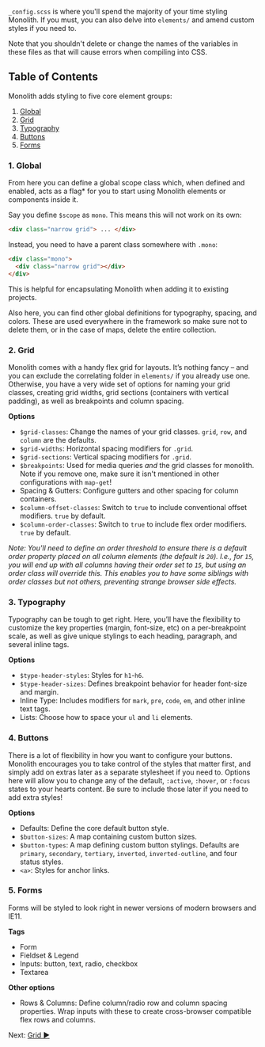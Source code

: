 `_config.scss` is where you'll spend the majority of your time styling Monolith. If you must, you can also delve into `elements/` and amend custom styles if you need to.

Note that you shouldn't delete or change the names of the variables in these files as that will cause errors when compiling into CSS.

## Table of Contents

Monolith adds styling to five core element groups:

1.  [Global](#1-global)
2.  [Grid](#2-grid)
3.  [Typography](#3-typography)
4.  [Buttons](#4-buttons)
5.  [Forms](#5-forms)

### 1. Global

From here you can define a global scope class which, when defined and enabled, acts as a flag\* for you to start using Monolith elements or components inside it.

Say you define `$scope` as `mono`. This means this will not work on its own:

```html
<div class="narrow grid"> ... </div>
```

Instead, you need to have a parent class somewhere with `.mono`:

```html
<div class="mono">
  <div class="narrow grid"></div>
</div>
```

This is helpful for encapsulating Monolith when adding it to existing projects.

Also here, you can find other global definitions for typography, spacing, and colors. These are used everywhere in the framework so make sure not to delete them, or in the case of maps, delete the entire collection.

### 2. Grid

Monolith comes with a handy flex grid for layouts. It’s nothing fancy – and you can exclude the correlating folder in `elements/` if you already use one. Otherwise, you have a very wide set of options for naming your grid classes, creating grid widths, grid sections (containers with vertical padding), as well as breakpoints and column spacing.

**Options**

* `$grid-classes`: Change the names of your grid classes. `grid`, `row`, and `column` are the defaults.
* `$grid-widths`: Horizontal spacing modifiers for `.grid`.
* `$grid-sections`: Vertical spacing modifiers for `.grid`.
* `$breakpoints`: Used for media queries _and_ the grid classes for monolith. Note if you remove one, make sure it isn't mentioned in other configurations with `map-get`!
* Spacing & Gutters: Configure gutters and other spacing for column containers.
* `$column-offset-classes`: Switch to `true` to include conventional offset modifiers. `true` by default.
* `$column-order-classes`: Switch to `true` to include flex order modifiers. `true` by default.

_Note: You'll need to define an order threshold to ensure there is a default order property placed on all column elements (the default is `20`). I.e., for `15`, you will end up with all columns having their order set to `15`, but using an order class will override this. This enables you to have some siblings with order classes but not others, preventing strange browser side effects._

### 3. Typography

Typography can be tough to get right. Here, you’ll have the flexibility to customize the key properties (margin, font-size, etc) on a per-breakpoint scale, as well as give unique stylings to each heading, paragraph, and several inline tags.

**Options**

* `$type-header-styles`: Styles for `h1`-`h6`.
* `$type-header-sizes`: Defines breakpoint behavior for header font-size and margin.
* Inline Type: Includes modifiers for `mark`, `pre`, `code`, `em`, and other inline text tags.
* Lists: Choose how to space your `ul` and `li` elements.

### 4. Buttons

There is a lot of flexibility in how you want to configure your buttons. Monolith encourages you to take control of the styles that matter first, and simply add on extras later as a separate stylesheet if you need to. Options here will allow you to change any of the default, `:active`, `:hover`, or `:focus` states to your hearts content. Be sure to include those later if you need to add extra styles!

**Options**

* Defaults: Define the core default button style.
* `$button-sizes`: A map containing custom button sizes.
* `$button-types`: A map defining custom button stylings. Defaults are `primary`, `secondary`, `tertiary`, `inverted`, `inverted-outline`, and four status styles.
* `<a>`: Styles for anchor links.

### 5. Forms

Forms will be styled to look right in newer versions of modern browsers and IE11.

**Tags**

* Form
* Fieldset & Legend
* Inputs: button, text, radio, checkbox
* Textarea

**Other options**

* Rows & Columns: Define column/radio row and column spacing properties. Wrap inputs with these to create cross-browser compatible flex rows and columns.

Next: [Grid ►](grid)
